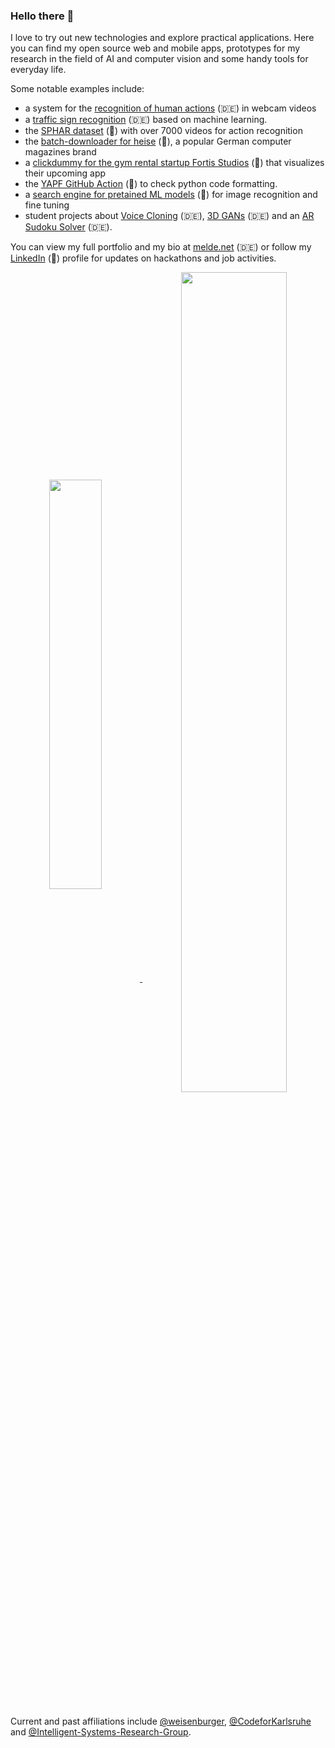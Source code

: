 ### Hello there 👋

I love to try out new technologies and explore practical applications. Here you can find my open source web and mobile apps, prototypes for my research in the field of AI and computer vision and some handy tools for everyday life.

Some notable examples include:
- a system for the [recognition of human actions](https://github.com/AlexanderMelde/Handlungserkennung) (🇩🇪) in webcam videos
- a [traffic sign recognition](https://github.com/AlexanderMelde/Verkehrszeichenerkennung) (🇩🇪) based on machine learning.
- the [SPHAR dataset](https://github.com/AlexanderMelde/SPHAR-Dataset) (🌟) with over 7000 videos for action recognition
- the [batch-downloader for heise](https://github.com/AlexanderMelde/dl_for_heise) (🌟), a popular German computer magazines brand
- a [clickdummy for the gym rental startup Fortis Studios](https://github.com/AlexanderMelde/fortis) (🌟) that visualizes their upcoming app
- the [YAPF GitHub Action](https://github.com/AlexanderMelde/yapf-action) (🌟) to check python code formatting.
- a [search engine for pretained ML models](https://github.com/Q-AMeLiA/searchengine) (🌟) for image recognition and fine tuning
- student projects about [Voice Cloning](https://github.com/AlexanderMelde/VoiceCloning) (🇩🇪), [3D GANs](https://github.com/AlexanderMelde/3D-GAN) (🇩🇪) and an [AR Sudoku Solver](https://github.com/AlexanderMelde/AR-Sudoku) (🇩🇪).

You can view my full portfolio and my bio at [melde.net](https://melde.net) (🇩🇪) or follow my [LinkedIn](https://www.linkedin.com/in/alexandermelde/) (🌟) profile for updates on hackathons and job activities.

<center>
    <a align="center" href="#">
        <img align="center" style="width: 41%;" src="https://github-readme-stats.vercel.app/api/top-langs/?username=AlexanderMelde&langs_count=8&layout=compact&disable_animations=false&theme=swift&line_height=24&hide_border=true">
        <img align="center" style="width: 58%;" src="https://github-readme-stats.vercel.app/api?username=AlexanderMelde&show_icons=true&include_all_commits=true&count_private=true&disable_animations=false&theme=swift&line_height=24&custom_title=GitHub%20Stats&hide_border=true">
    </a>
</center>
<br/><br/>

Current and past affiliations include [@weisenburger](https://github.com/weisenburger), [@CodeforKarlsruhe](https://github.com/CodeforKarlsruhe) and [@Intelligent-Systems-Research-Group](https://github.com/Intelligent-Systems-Research-Group).
